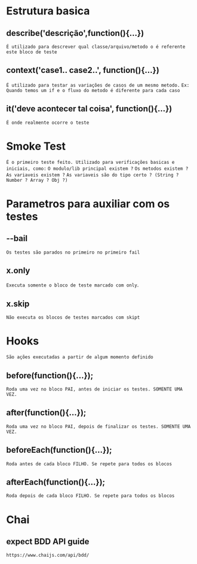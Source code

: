 # Estrutura basica
## describe('descrição',function(){...})
  `É utilizado para descrever qual classe/arquivo/metodo o é referente este bloco de teste`
## context('case1.. case2..', function(){...})
  `É utilizado para testar as variações de casos de um mesmo metodo.`
  `Ex: Quando temos um if e o fluxo do metodo é diferente para cada caso`
## it('deve acontecer tal coisa', function(){...})
  `É onde realmente ocorre o teste`


# Smoke Test
  `É o primeiro teste feito. Utilizado para verificações basicas e iniciais, como:`
  `O modulo/lib principal existem ?`
  `Os metodos existem ?`
  `As variaveis existem ?`
  `As variaveis são do tipo certo ? (String ? Number ? Array ? Obj ?) `



# Parametros para auxiliar com os testes
## --bail
  `Os testes são parados no primeiro no primeiro fail`
## x.only
  `Executa somente o bloco de teste marcado com only`.
## x.skip
  `Não executa os blocos de testes marcados com skipt `


# Hooks
`São ações executadas a partir de algum momento definido`
## before(function(){...});
  `Roda uma vez no bloco PAI, antes de iniciar os testes. SOMENTE UMA VEZ.`
## after(function(){...});
  `Roda uma vez no bloco PAI, depois de finalizar os testes. SOMENTE UMA VEZ.`
## beforeEach(function(){...});
  `Roda antes de cada bloco FILHO. Se repete para todos os blocos`
## afterEach(function(){...});
  `Roda depois de cada bloco FILHO. Se repete para todos os blocos`

# Chai
## expect BDD API guide
  `https://www.chaijs.com/api/bdd/`
